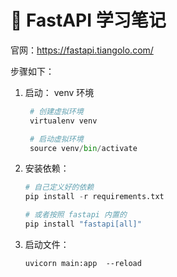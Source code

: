 # 📒 FastAPI 学习笔记 

官网：https://fastapi.tiangolo.com/

步骤如下：

1. 启动： venv 环境
   ```py
    # 创建虚拟环境
    virtualenv venv

    # 启动虚拟环境
    source venv/bin/activate
    ```

2. 安装依赖：
   ```py
   # 自己定义好的依赖
   pip install -r requirements.txt

   # 或者按照 fastapi 内置的
   pip install "fastapi[all]"
   ```
3. 启动文件：
   ```
   uvicorn main:app  --reload
   ```  


